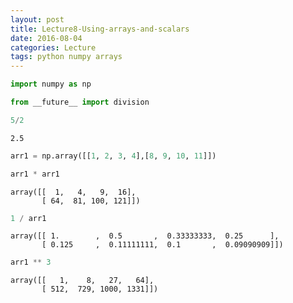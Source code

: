 ```yaml
---
layout: post
title: Lecture8-Using-arrays-and-scalars
date: 2016-08-04
categories: Lecture
tags: python numpy arrays
---
```


```python
import numpy as np
```


```python
from __future__ import division
```


```python
5/2
```




    2.5




```python
arr1 = np.array([[1, 2, 3, 4],[8, 9, 10, 11]])
```


```python
arr1 * arr1
```




    array([[  1,   4,   9,  16],
           [ 64,  81, 100, 121]])




```python
1 / arr1
```




    array([[ 1.        ,  0.5       ,  0.33333333,  0.25      ],
           [ 0.125     ,  0.11111111,  0.1       ,  0.09090909]])




```python
arr1 ** 3
```




    array([[   1,    8,   27,   64],
           [ 512,  729, 1000, 1331]])




```python

```
